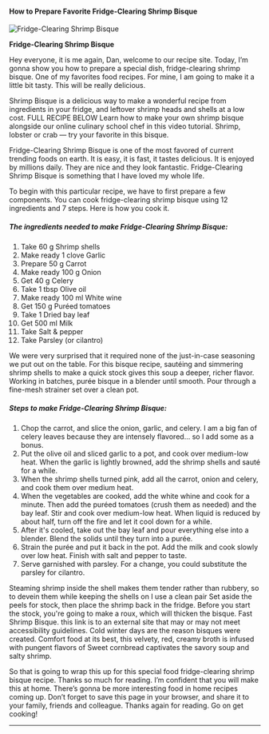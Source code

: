            

#### How to Prepare Favorite Fridge-Clearing Shrimp Bisque

![Fridge-Clearing Shrimp Bisque](https://img-global.cpcdn.com/recipes/fda8e65ae7bd632c/751x532cq70/fridge-clearing-shrimp-bisque-recipe-main-photo.jpg)

**Fridge-Clearing Shrimp Bisque**

Hey everyone, it is me again, Dan, welcome to our recipe site. Today, I’m gonna show you how to prepare a special dish, fridge-clearing shrimp bisque. One of my favorites food recipes. For mine, I am going to make it a little bit tasty. This will be really delicious.

Shrimp Bisque is a delicious way to make a wonderful recipe from ingredients in your fridge, and leftover shrimp heads and shells at a low cost. FULL RECIPE BELOW Learn how to make your own shrimp bisque alongside our online culinary school chef in this video tutorial. Shrimp, lobster or crab — try your favorite in this bisque.

Fridge-Clearing Shrimp Bisque is one of the most favored of current trending foods on earth. It is easy, it is fast, it tastes delicious. It is enjoyed by millions daily. They are nice and they look fantastic. Fridge-Clearing Shrimp Bisque is something that I have loved my whole life.

To begin with this particular recipe, we have to first prepare a few components. You can cook fridge-clearing shrimp bisque using 12 ingredients and 7 steps. Here is how you cook it.

##### The ingredients needed to make Fridge-Clearing Shrimp Bisque:

1.  Take 60 g Shrimp shells
2.  Make ready 1 clove Garlic
3.  Prepare 50 g Carrot
4.  Make ready 100 g Onion
5.  Get 40 g Celery
6.  Take 1 tbsp Olive oil
7.  Make ready 100 ml White wine
8.  Get 150 g Puréed tomatoes
9.  Take 1 Dried bay leaf
10.  Get 500 ml Milk
11.  Take Salt & pepper
12.  Take Parsley (or cilantro)

We were very surprised that it required none of the just-in-case seasoning we put out on the table. For this bisque recipe, sautéing and simmering shrimp shells to make a quick stock gives this soup a deeper, richer flavor. Working in batches, purée bisque in a blender until smooth. Pour through a fine-mesh strainer set over a clean pot.

##### Steps to make Fridge-Clearing Shrimp Bisque:

1.  Chop the carrot, and slice the onion, garlic, and celery. I am a big fan of celery leaves because they are intensely flavored… so I add some as a bonus.
2.  Put the olive oil and sliced garlic to a pot, and cook over medium-low heat. When the garlic is lightly browned, add the shrimp shells and sauté for a while.
3.  When the shrimp shells turned pink, add all the carrot, onion and celery, and cook them over medium heat.
4.  When the vegetables are cooked, add the white whine and cook for a minute. Then add the puréed tomatoes (crush them as needed) and the bay leaf. Stir and cook over medium-low heat. When liquid is reduced by about half, turn off the fire and let it cool down for a while.
5.  After it's cooled, take out the bay leaf and pour everything else into a blender. Blend the solids until they turn into a purée.
6.  Strain the purée and put it back in the pot. Add the milk and cook slowly over low heat. Finish with salt and pepper to taste.
7.  Serve garnished with parsley. For a change, you could substitute the parsley for cilantro.

Steaming shrimp inside the shell makes them tender rather than rubbery, so to devein them while keeping the shells on I use a clean pair Set aside the peels for stock, then place the shrimp back in the fridge. Before you start the stock, you're going to make a roux, which will thicken the bisque. Fast Shrimp Bisque. this link is to an external site that may or may not meet accessibility guidelines. Cold winter days are the reason bisques were created. Comfort food at its best, this velvety, red, creamy broth is infused with pungent flavors of Sweet cornbread captivates the savory soup and salty shrimp.

So that is going to wrap this up for this special food fridge-clearing shrimp bisque recipe. Thanks so much for reading. I’m confident that you will make this at home. There’s gonna be more interesting food in home recipes coming up. Don’t forget to save this page in your browser, and share it to your family, friends and colleague. Thanks again for reading. Go on get cooking!

* * *